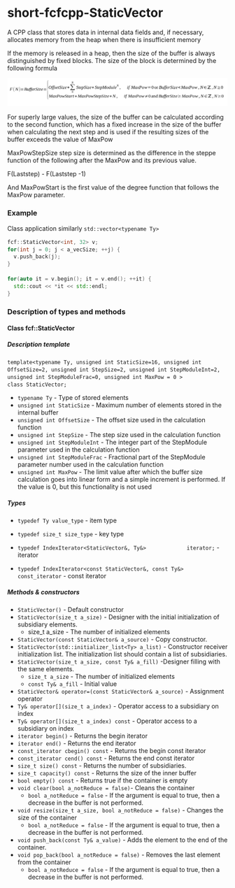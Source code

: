 # short-fcfcpp-StaticVector
A CPP class that stores data in internal data fields and, if necessary, allocates memory from the heap when there is insufficient memory

If the memory is released in a heap, then the size of the buffer is always distinguished by fixed blocks. The size of the block is determined by the following formula

<img src="https://github.com/fcf-framework/short-fcfcpp-StaticVector/blob/main/README-sources/heap-func.png?raw=true"/>

For superly large values, the size of the buffer can be calculated according to the second function, which has a fixed increase in the size of the buffer when calculating the next step and is used if the resulting sizes of the buffer exceeds the value of MaxPow

MaxPowStepSize step size is determined as the difference in the steppe function of the following after the MaxPow and its previous value.

F(Laststep) - F(Laststep -1)

And MaxPowStart is the first value of the degree function that follows the MaxPow parameter.


### Example

Class application similarly `std::vector<typename Ty>`

```c++
fcf::StaticVector<int, 32> v; 
for(int j = 0; j < a_vecSize; ++j) {
  v.push_back(j); 
} 

for(auto it = v.begin(); it = v.end(); ++it) { 
  std::cout << *it << std::endl;
} 
```


### Description of types and methods

#### Class fcf::StaticVector

##### Description template
`template<typename Ty, unsigned int StaticSize=16, unsigned int OffsetSize=2, unsigned int StepSize=2, unsigned int StepModuleInt=2, unsigned int StepModuleFrac=0, unsigned int MaxPow = 0 >`<br>
`class StaticVector;`


* `typename Ty` - Type of stored elements
* `unsigned int StaticSize` - Maximum number of elements stored in the internal buffer
* `unsigned int OffsetSize` - The offset size used in the calculation function
* `unsigned int StepSize` - The step size used in the calculation function
* `unsigned int StepModuleInt` - The integer part of the StepModule parameter used in the calculation function
* `unsigned int StepModuleFrac` - Fractional part of the StepModule parameter number used in the calculation function
* `unsigned int MaxPow` - The limit value after which the buffer size calculation goes into linear form and a simple increment is performed. If the value is 0, but this functionality is not used


##### Types

* `typedef Ty value_type` - item type
* `typedef size_t size_type` - key type
* `typedef IndexIterator<StaticVector&, Ty&>             iterator;` - iterator

* `typedef IndexIterator<const StaticVector&, const Ty&> const_iterator` - const iterator

##### Methods & constructors

* `StaticVector()` - Default constructor
*  `StaticVector(size_t a_size)` - Designer with the initial initialization of subsidiary elements.
	* size_t a_size - The number of initialized elements
* `StaticVector(const StaticVector& a_source)` - Copy constructor.
* `StaticVector(std::initializer_list<Ty> a_list)` - Constructor receiver initialization list. The initialization list should contain a list of subsidiaries.
* `StaticVector(size_t a_size, const Ty& a_fill)` -Designer filling with the same elements. 
	* `size_t a_size` - The number of initialized elements
	* `const Ty& a_fill` - Initial value
* `StaticVector& operator=(const StaticVector& a_source)` - Assignment operator
* `Ty& operator[](size_t a_index)` - Operator access to a subsidiary on index
* `Ty& operator[](size_t a_index) const` - Operator access to a subsidiary on index
* `iterator begin()` - Returns the begin iterator
* `iterator end()` - Returns the end iterator
* `const_iterator cbegin() const` - Returns the begin const iterator
* `const_iterator cend() const` - Returns the end const iterator
* `size_t size() const` - Returns the number of subsidiaries.
* `size_t capacity() const` - Returns the size of the inner buffer
* `bool empty() const` - Returns true if the container is empty
* `void clear(bool a_notReduce = false)`- Cleans the container
	* `bool a_notReduce = false` - If the argument is equal to true, then a decrease in the buffer is not performed.
* `void resize(size_t a_size, bool a_notReduce = false)` - Changes the size of the container
	* `bool a_notReduce = false` - If the argument is equal to true, then a decrease in the buffer is not performed.
* `void push_back(const Ty& a_value)` - Adds the element to the end of the container.
* `void pop_back(bool a_notReduce = false)` - Removes the last element from the container
	* `bool a_notReduce = false` - If the argument is equal to true, then a decrease in the buffer is not performed.
